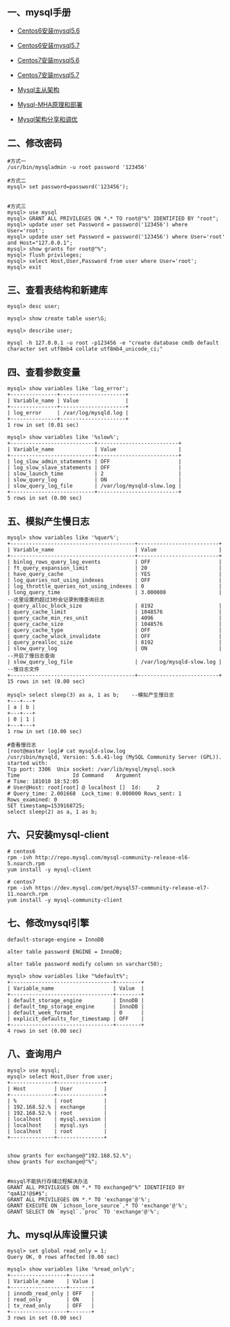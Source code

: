 ## 一、mysql手册
- [Centos6安装mysql5.6](https://github.com/Lancger/opslinux/blob/master/mysql/install/mysql5.6/centos6-one-install.md)

- [Centos6安装mysql5.7](https://github.com/Lancger/opslinux/blob/master/mysql/install/mysql5.7/Yum方式安装MySQL5.7.md)

- [Centos7安装mysql5.6](https://github.com/Lancger/opslinux/blob/master/mysql/install/mysql5.6/centos7-one-install.md)

- [Centos7安装mysql5.7](https://github.com/Lancger/opslinux/blob/master/mysql/install/mysql5.7/Yum方式安装MySQL5.7.md)

- [Mysql主从架构](https://github.com/Lancger/opslinux/blob/master/mysql/framework/mysql%E4%B8%BB%E4%BB%8E%E6%9E%B6%E6%9E%84.md)

- [Mysql-MHA原理和部署](https://github.com/Lancger/opslinux/blob/master/mysql/framework/Mysql-MHA.md)

- [Mysql架构分享和调优](https://github.com/Lancger/opslinux/blob/master/mysql/framework/MYSQL%E4%BC%81%E4%B8%9A%E5%B8%B8%E7%94%A8%E6%9E%B6%E6%9E%84%E4%B8%8E%E8%B0%83%E4%BC%98%E7%BB%8F%E9%AA%8C%E5%88%86%E4%BA%AB.md)



## 二、修改密码
```
#方式一
/usr/bin/mysqladmin -u root password '123456'

#方式二
mysql> set password=password('123456');


#方式三
mysql> use mysql
mysql> GRANT ALL PRIVILEGES ON *.* TO root@"%" IDENTIFIED BY "root";
mysql> update user set Password = password('123456') where User='root';
mysql> update user set Password = password('123456') where User='root' and Host="127.0.0.1";
mysql> show grants for root@"%";
mysql> flush privileges;
mysql> select Host,User,Password from user where User='root';
mysql> exit
```

## 三、查看表结构和新建库
```
mysql> desc user;

mysql> show create table user\G;

mysql> describe user;

mysql -h 127.0.0.1 -u root -p123456 -e "create database cmdb default character set utf8mb4 collate utf8mb4_unicode_ci;"
```

## 四、查看参数变量
```
mysql> show variables like 'log_error';
+---------------+---------------------+
| Variable_name | Value               |
+---------------+---------------------+
| log_error     | /var/log/mysqld.log |
+---------------+---------------------+
1 row in set (0.01 sec)

mysql> show variables like '%slow%';
+---------------------------+--------------------------+
| Variable_name             | Value                    |
+---------------------------+--------------------------+
| log_slow_admin_statements | OFF                      |
| log_slow_slave_statements | OFF                      |
| slow_launch_time          | 2                        |
| slow_query_log            | ON                       |
| slow_query_log_file       | /var/log/mysqld-slow.log |
+---------------------------+--------------------------+
5 rows in set (0.00 sec)
```
## 五、模拟产生慢日志
```
mysql> show variables like '%quer%';
+----------------------------------------+--------------------------+
| Variable_name                          | Value                    |
+----------------------------------------+--------------------------+
| binlog_rows_query_log_events           | OFF                      |
| ft_query_expansion_limit               | 20                       |
| have_query_cache                       | YES                      |
| log_queries_not_using_indexes          | OFF                      |
| log_throttle_queries_not_using_indexes | 0                        |
| long_query_time                        | 3.000000                 |    --这里设置的超过3秒会记录到慢查询日志
| query_alloc_block_size                 | 8192                     |
| query_cache_limit                      | 1048576                  |
| query_cache_min_res_unit               | 4096                     |
| query_cache_size                       | 1048576                  |
| query_cache_type                       | OFF                      |
| query_cache_wlock_invalidate           | OFF                      |
| query_prealloc_size                    | 8192                     |
| slow_query_log                         | ON                       |    --开启了慢日志查询
| slow_query_log_file                    | /var/log/mysqld-slow.log |    --慢日志文件
+----------------------------------------+--------------------------+
15 rows in set (0.00 sec)

mysql> select sleep(3) as a, 1 as b;    --模拟产生慢日志
+---+---+
| a | b |
+---+---+
| 0 | 1 |
+---+---+
1 row in set (10.00 sec)

#查看慢日志
[root@master log]# cat mysqld-slow.log
/usr/sbin/mysqld, Version: 5.6.41-log (MySQL Community Server (GPL)). started with:
Tcp port: 3306  Unix socket: /var/lib/mysql/mysql.sock
Time                 Id Command    Argument
# Time: 181010 18:52:05
# User@Host: root[root] @ localhost []  Id:     2
# Query_time: 2.001668  Lock_time: 0.000000 Rows_sent: 1  Rows_examined: 0
SET timestamp=1539168725;
select sleep(2) as a, 1 as b;
```

## 六、只安装mysql-client
```
# centos6
rpm -ivh http://repo.mysql.com/mysql-community-release-el6-5.noarch.rpm
yum install -y mysql-client

# centos7
rpm -ivh https://dev.mysql.com/get/mysql57-community-release-el7-11.noarch.rpm
yum install -y mysql-community-client
```

## 七、修改mysql引擎
```
default-storage-engine = InnoDB

alter table password ENGINE = InnoDB;

alter table password modify column sn varchar(50);

mysql> show variables like "%default%";
+---------------------------------+--------+
| Variable_name                   | Value  |
+---------------------------------+--------+
| default_storage_engine          | InnoDB |
| default_tmp_storage_engine      | InnoDB |
| default_week_format             | 0      |
| explicit_defaults_for_timestamp | OFF    |
+---------------------------------+--------+
4 rows in set (0.00 sec)

```

## 八、查询用户
```
mysql> use mysql;
mysql> select Host,User from user;
+--------------+---------------+
| Host         | User          |
+--------------+---------------+
| %            | root          |
| 192.168.52.% | exchange      |
| 192.168.52.% | root          |
| localhost    | mysql.session |
| localhost    | mysql.sys     |
| localhost    | root          |
+--------------+---------------+


show grants for exchange@"192.168.52.%";
show grants for exchange@"%";


#msyql不能执行存储过程解决办法
GRANT ALL PRIVILEGES ON *.* TO exchange@"%" IDENTIFIED BY "qaA12!@$#$";
GRANT ALL PRIVILEGES ON *.* TO 'exchange'@'%';
GRANT EXECUTE ON `ichson_lore_source`.* TO 'exchange'@'%';
GRANT SELECT ON `mysql`.`proc` TO 'exchange'@'%';

```

## 九、mysql从库设置只读
```
mysql> set global read_only = 1;
Query OK, 0 rows affected (0.00 sec)

mysql> show variables like '%read_only%';
+------------------+-------+
| Variable_name    | Value |
+------------------+-------+
| innodb_read_only | OFF   |
| read_only        | ON    |
| tx_read_only     | OFF   |
+------------------+-------+
3 rows in set (0.00 sec)

```
